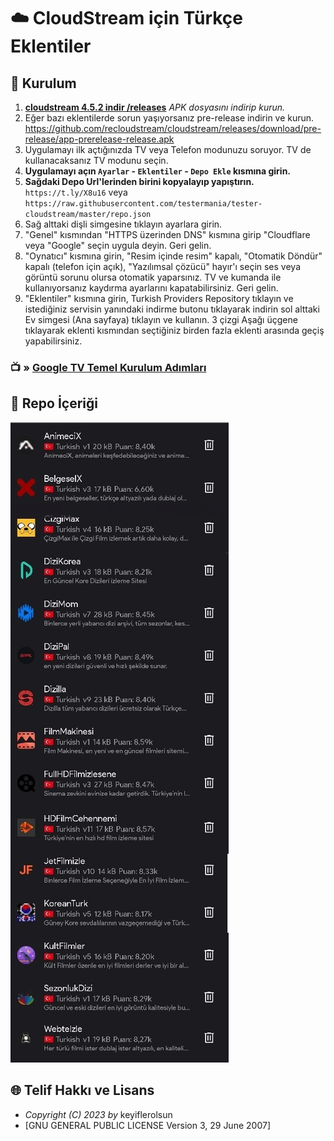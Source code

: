 # ☁️ CloudStream için Türkçe Eklentiler

## 💾 Kurulum

1. **[cloudstream 4.5.2 indir /releases](https://github.com/recloudstream/cloudstream/releases/download/v4.5.2/4.5.2.apk)** _APK dosyasını indirip kurun._
2. Eğer bazı eklentilerde sorun yaşıyorsanız pre-release indirin ve kurun. https://github.com/recloudstream/cloudstream/releases/download/pre-release/app-prerelease-release.apk
3. Uygulamayı ilk açtığınızda TV veya Telefon modunuzu soruyor. TV de kullanacaksanız TV modunu seçin.
4. **Uygulamayı açın `Ayarlar` - `Eklentiler` - `Depo Ekle` kısmına girin.**
5. **Sağdaki Depo Url'lerinden birini kopyalayıp yapıştırın.** `https://t.ly/X8u16` veya `https://raw.githubusercontent.com/testermania/tester-cloudstream/master/repo.json`
6. Sağ alttaki dişli simgesine tıklayın ayarlara girin.
7. "Genel" kısmından "HTTPS üzerinden DNS" kısmına girip "Cloudflare veya "Google" seçin uygula deyin. Geri gelin.
8. "Oynatıcı" kısmına girin, "Resim içinde resim" kapalı, "Otomatik Döndür" kapalı (telefon için açık), "Yazılımsal çözücü" hayır'ı seçin ses veya görüntü sorunu olursa otomatik yaparsınız. TV ve kumanda ile kullanıyorsanız kaydırma ayarlarını kapatabilirsiniz. Geri gelin.
9. "Eklentiler" kısmına girin, Turkish Providers Repository tıklayın ve istediğiniz servisin yanındaki indirme butonu tıklayarak indirin sol alttaki Ev simgesi (Ana sayfaya)
tıklayın ve kullanın. 3 çizgi Aşağı üçgene tıklayarak eklenti kısmından seçtiğiniz birden fazla eklenti arasında geçiş yapabilirsiniz.

### 📺 » [Google TV Temel Kurulum Adımları](https://github.com/testermania/tester-cloudstream/blob/main/MiBox.md)

## 📱 Repo İçeriği

[![Repo](https://github.com/testermania/tester-cloudstream/raw/master/.github/Repo.jpg?raw=True)](https://raw.githubusercontent.com/testermania/tester-cloudstream/master/repo.json)

## 🌐 Telif Hakkı ve Lisans

* *Copyright (C) 2023 by* keyiflerolsun
* [GNU GENERAL PUBLIC LICENSE Version 3, 29 June 2007]
